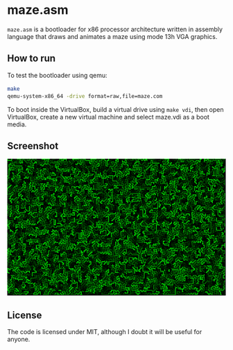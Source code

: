 # maze.asm

`maze.asm` is a bootloader for x86 processor architecture written in assembly language that draws and animates a maze using mode 13h VGA graphics.

## How to run

To test the bootloader using qemu:

```bash
make
qemu-system-x86_64 -drive format=raw,file=maze.com
```

To boot inside the VirtualBox, build a virtual drive using `make vdi`, then open VirtualBox, create a new virtual machine and select maze.vdi as a boot media.

## Screenshot

![](screenshot.png)


## License

The code is licensed under MIT, although I doubt it will be useful for anyone.
